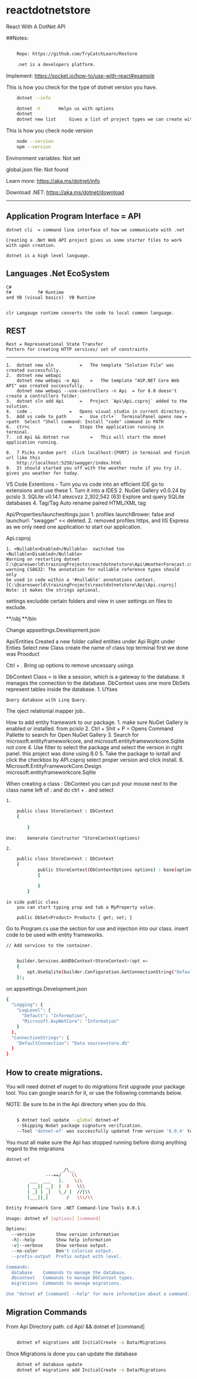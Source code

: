 # reactdotnetstore
React With A DotNet API





##Notes:
```sh

	Repo: https://github.com/TryCatchLearn/Restore

	.net is a developers platform.
```

Implement: https://socket.io/how-to/use-with-react#example

This is how you check for the type of dotnet version you have.

```sh	
	dotnet --info

	dotnet -h		Helps us with options
	dotnet 
	dotnet new list		Gives a list of project types we can create with the sdk.
```


This is how you check node version

```sh
	node --version
	npm --version
```


Environment variables:
  Not set

global.json file:
  Not found

Learn more:
  https://aka.ms/dotnet/info

Download .NET:
  https://aka.ms/dotnet/download

----------------------------------------------
## Application Program Interface = API

	dotnet cli  = command line interface of how we communicate with .net

	Creating a .Net Web API project gives us some starter files to work with upon creation.

	dotnet is a high level language.

## Languages .Net EcoSystem

	C# 
	F# 			f# Runtime
	and VB (visual basics)  VB Runtine


	clr Langauge runtime converts the code to local common language.

## REST
	Rest = Represenational State Transfer
	Pattern for creating HTTP services/ set of constraints


---------------------------------------------------
	1. 	dotnet new sln			= 	The template "Solution File" was created successfully.
	2.	dotnet new webapi
		dotnet new webapi -o Api   	=	The template "ASP.NET Core Web API" was created successfully.
		dotnet new webapi --use-controllers -n Api 	= for 8.0 doesn't create a controllers folder.
	3.	dotnet sln add Api		=	Project `Api\Api.csproj` added to the solution.
	4.	code .				=	Opens visual studio in current directory.
	5.	Add vs code to path		=	Use ctrl+`  TerminalPanel opens now = >path  Select "Shell command: Install "code" command in PATH
	6. 	ctr+c				=	Stops the application running in  terminal.
	7. 	cd Api && dotnet run		=	This will start the donet application running.

	8.	7 Picks random port  click localhost:{PORT} in terminal and finish url like this 				
		http://localhost:5258/swagger/index.html
	9.	It should started you off with the weather route if you try it. gives you weather for today.

VS Code Extentions  - Turn you vs code into an efficient IDE  go to extensions and use these
	1.	Turn it into a IDES
	2. 	NuGet Gallery v0.0.24 by pcislo
	3. 	SQLite v0.14.1 alexcvzz 2,302,542 (63) Explore and query SQLite databases
	4.	Tag/Tag Auto rename paired HTML/XML tag

Api/Properties/launchesttings.json
	1. profiles   launchBrower: false and launchurl: "swagger" << deleted.
	2. removed profiles https, and IIS Express as we only need one application to start our application.

Api.csproj

	1. <Nullable>Enabled</Nullable>  switched too <Nullable>Disabled</Nullable>
	Warning on restarting dotnet 
	C:\@caresworld\trainingProjects\reactdotnetstore\Api\WeatherForecast.cs(11,18): 
	warning CS8632: The annotation for nullable reference types should only
	be used in code within a '#nullable' annotations context. 
	[C:\@caresworld\trainingProjects\reactdotnetstore\Api\Api.csproj]
	Note: it makes the strings optional.


settings excludde certain folders and view in user settings on files to exclude.

**/obj
**/bin

Change appsettings.Development.json

Api/Entities
	Created a new folder called entities under Api
Right under Enties Select new Class create the name of class top terminal first we done was Prooduct

Ctrl + .
	Bring up options to remove uncessary usings

DbContext Class = is like a session, which is a gateway to the database. it manages the connection to the database.
DbContext uses one more DbSets represent tables inside the database.
	1.	UYses 

	Query database with Linq Query.

The oject relationial mapper job..

How to add entity framework to our package.
	1.	make sure NuGet Gallery is enabled or installed. from pcislo
	2.	Ctrl + Shit + P  	= 	Opens Command Pallette to search for Open NuGet Gallery
	3.	Search for microsoft.entityframeworkcore, and microsoft.entityframeworkcore.Sqlite  not core
	4.	Use filter to select the package and select the version in right panel.  this project was done using 8.0
	5. 	Take the package to isntall and click the checkbox by API.csproj select proper version and click install.
	6.	Microsoft.EntityFrameworkCore.Design
		microsoft.entityframeworkcore.Sqlite
		

When creating a class : DbContext you can put your mouse next to the class name left of : and do ctrl + . and select


	1.
```sh
	public class StoreContext : DbContext
	{
        
    	}
```

	Use:	Generate Constructor "StoreContext(options)
	
	2.
```sh
	public class StoreContext : DbContext
	{
        	public StoreContext(DbContextOptions options) : base(options)
        	{
			
        	}
    	}
```

	in side public class
		you can start typing prop and tab a MyProperty value.

		public DbSet<Product> Products { get; set; }



Go to  Program.cs  use the section for use and injection into our class.
insert code to be used with entity frameworks.

	// Add services to the container.

```sh

	builder.Services.AddDbContext<StoreContext>(opt =>
	{
	    opt.UseSqlite(builder.Configuration.GetConnectionString("DefaultConnection"));
	});

```

on appsettings.Development.json

```sh
{
  "Logging": {
    "LogLevel": {
      "Default": "Information",
      "Microsoft.AspNetCore": "Information"
    }
  },
  "ConnectionStrings": {
    "DefaultConnection": "Data source=store.db"
  }
}

```

##  How to create migrations.

You will need dotnet ef nuget to do migrations first upgrade your package tool.
You can google search for it, or use the following commands below.

NOTE: Be sure to be in the Api directory when you do this.

```sh

    $ dotnet tool update --global dotnet-ef
    --Skipping NuGet package signature verification.
    --Tool 'dotnet-ef' was successfully updated from version '6.0.4' to version '8.0.1'.

```

You must all make sure the Api has stopped running before doing anything regard to the migrations

```sh
dotnet-ef

                     _/\__
               ---==/    \\
         ___  ___   |.    \|\
        | __|| __|  |  )   \\\
        | _| | _|   \_/ |  //|\\
        |___||_|       /   \\\/\\

Entity Framework Core .NET Command-line Tools 8.0.1

Usage: dotnet ef [options] [command]

Options:
  --version        Show version information
  -h|--help        Show help information
  -v|--verbose     Show verbose output.
  --no-color       Don't colorize output.
  --prefix-output  Prefix output with level.

Commands:
  database    Commands to manage the database.
  dbcontext   Commands to manage DbContext types.
  migrations  Commands to manage migrations.

Use "dotnet ef [command] --help" for more information about a command.

```




## Migration Commands

From Api Directory path.
cd Api/ && dotnet ef [command]


```sh

    dotnet ef migrations add InitialCreate -o Data/Migrations

```

Once Migrations is done you can update the database

```sh
    dotnet ef database update
    dotnet ef migrations add InitialCreate -o Data/Migrations
```